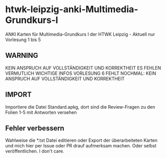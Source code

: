 # htwk-leipzig-anki-Multimedia-Grundkurs-I
ANKI Karten für Multimedia-Grundkurs I der HTWK Leipzig - Aktuell nur Vorlesung 1 bis 5

## WARNING
KEIN ANSPRUCH AUF VOLLSTÄNDIGKEIT UND KORREKTHEIT
ES FEHLEN VERMUTLICH WICHTIGE INFOS
VORLESUNG 6 FEHLT
NOCHMAL: KEIN ANSPRUCH AUF VOLLSTÄNDIGKEIT UND KORREKTHEIT

## IMPORT
Importiere die Datei Standard.apkg, dort sind die Review-Fragen zu den Folien 1-5 mit Antworten versehen

## Fehler verbessern
Wahlweise die *.txt Datei editieren oder Export der überarbeiteten Karten und mich hier per Issue oder PR drauf aufmerksam machen. Oder selbst veröffentlichen. I don't care.
